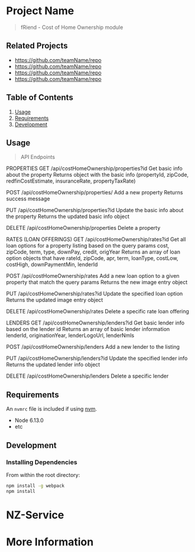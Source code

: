 # Project Name

> fRiend - Cost of Home Ownership module

## Related Projects

  - https://github.com/teamName/repo
  - https://github.com/teamName/repo
  - https://github.com/teamName/repo
  - https://github.com/teamName/repo

## Table of Contents

1. [Usage](#Usage)
1. [Requirements](#requirements)
1. [Development](#development)

## Usage

> API Endpoints

PROPERTIES
  GET /api/costHomeOwnership/properties?id
  Get basic info about the property
  Returns object with the basic info (propertyId, zipCode, redfinCostEstimate, insuranceRate, propertyTaxRate)

  POST /api/costHomeOwnership/properties/
  Add a new property
  Returns success message

  PUT /api/costHomeOwnership/properties?id
  Update the basic info about the property
  Returns the updated basic info object

  DELETE /api/costHomeOwnership/properties
  Delete a property

RATES (LOAN OFFERINGS)
  GET /api/costHomeOwnership/rates?id
  Get all loan options for a property listing based on the query params cost, zipCode, term, type, downPay, credit, origYear
  Returns an array of loan option objects that have rateId, zipCode, apr, term, loanType, costLow, costHigh, downPaymentMin, lenderId

  POST /api/costHomeOwnership/rates
  Add a new loan option to a given property that match the query params
  Returns the new image entry object

  PUT /api/costHomeOwnership/rates?id
  Update the specified loan option
  Returns the updated image entry object

  DELETE /api/costHomeOwnership/rates
  Delete a specific rate loan offering

LENDERS
  GET /api/costHomeOwnership/lenders?id
  Get basic lender info based on the lender id
  Returns an array of basic lender information lenderId, originationYear, lenderLogoUrl, lenderNmls

  POST /api/costHomeOwnership/lenders
  Add a new lender to the listing

  PUT /api/costHomeOwnership/lenders?id
  Update the specified lender info
  Returns the updated lender info object

  DELETE /api/costHomeOwnership/lenders
  Delete a specific lender


## Requirements

An `nvmrc` file is included if using [nvm](https://github.com/creationix/nvm).

- Node 6.13.0
- etc

## Development

### Installing Dependencies

From within the root directory:

```sh
npm install -g webpack
npm install
```

# NZ-Service


# More Information
